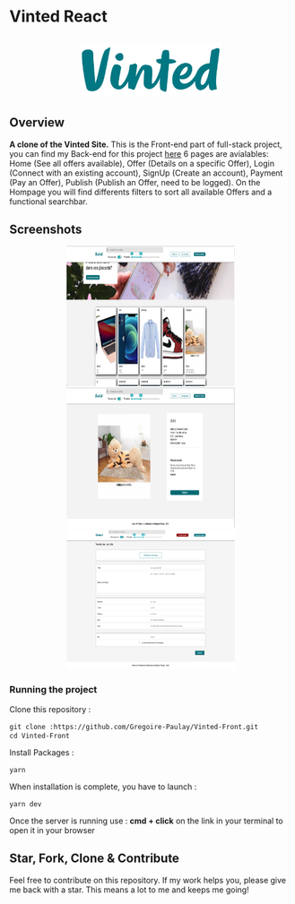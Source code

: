 # Vinted React

<h2 align="center">
<img width="250" alt = "Logo Vinted" src="src/assets/logo.png"/>
</h2>

## Overview

**A clone of the Vinted Site.** This is the Front-end part of full-stack project, you can find my Back-end for this project <a font-weight="bold" href="https://github.com/Gregoire-Paulay/Vinted-BackEnd">here</a>
6 pages are avialables: Home (See all offers available), Offer (Details on a specific Offer), Login (Connect with an existing account), SignUp (Create an account), Payment (Pay an Offer), Publish (Publish an Offer, need to be logged).
On the Hompage you will find differents filters to sort all available Offers and a functional searchbar.

## Screenshots

<div align="center">

<img width="300" height="250" src="src/assets/screens/Home.png"/>
<img width="300" height="250" src="src/assets/screens/Offer.png"/>
<img width="300" height="250" src="src/assets/screens/Publish.png"/>

</div>

### Running the project

Clone this repository :

```
git clone :https://github.com/Gregoire-Paulay/Vinted-Front.git
cd Vinted-Front
```

Install Packages :

```
yarn
```

When installation is complete, you have to launch :

```
yarn dev
```

Once the server is running use : **cmd + click** on the link in your terminal to open it in your browser

## Star, Fork, Clone & Contribute

Feel free to contribute on this repository. If my work helps you, please give me back with a star. This means a lot to me and keeps me going!
